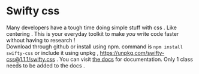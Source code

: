 # Swifty css

Many developers have a tough time doing simple stuff with css . Like centering . This is your everyday toolkit to make _you_ write code faster without having to research ! <br /> Download through github or install using npm. command is ```npm install swifty-css``` or include it using unpkg , https://unpkg.com/swifty-css@1.1.1/swifty.css .
You can visit [the docs](https://prateekpathak9002.github.io/swifty-css/) for documentation. Only 1 class needs to be added to the docs . 
